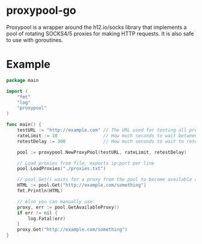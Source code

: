 # proxypool-go

Proxypool is a wrapper around the h12.io/socks library that implements a pool of rotating SOCKS4/5 proxies for making HTTP requests. It is also safe to use with goroutines.


# Example
```go
package main

import (
	"fmt"
	"log"
	"proxypool"
)

func main() {
	testURL := "http://example.com" // The URL used for testing all proxies (expects 200 code)
	rateLimit := 10                 // How much seconds to wait between requests, per proxy
	retestDelay := 300              // How much seconds to wait to retest a proxy that became down

	pool := proxypool.NewProxyPool(testURL, rateLimit, retestDelay)

	// Load proxies from file, expects ip:port per line
	pool.LoadProxies("./proxies.txt")

	// pool.Get() waits for a proxy from the pool to become available and retrying forever till it gets a 200 response
	HTML := pool.Get("http://example.com/something")
	fmt.Println(HTML)

	// Also you can manually use:
	proxy, err := pool.GetAvailableProxy()
	if err != nil {
		log.Fatal(err)
	}
	proxy.Get("http://example.com/something")
}
```